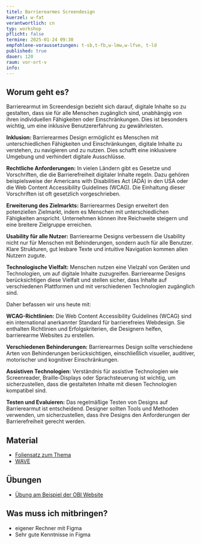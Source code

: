```yaml
---
titel: Barrierearmes Screendesign
kuerzel: w-fat
verantwortlich: cn
typ: workshop
pflicht: false
termine: 2025-01-24 09:30
empfohlene-voraussetzungen: t-sb,t-fb,w-lmw,w-lfve, t-ld
published: true
dauer: 120
raum: vor-ort-v
info: 
---
```



## Worum geht es?

Barrierearmut im Screendesign bezieht sich darauf, digitale Inhalte so zu gestalten, dass sie für alle Menschen zugänglich sind, unabhängig von ihren individuellen Fähigkeiten oder Einschränkungen. Dies ist besonders wichtig, um eine inklusive Benutzererfahrung zu gewährleisten. 

**Inklusion:** Barrierearmes Design ermöglicht es Menschen mit unterschiedlichen Fähigkeiten und Einschränkungen, digitale Inhalte zu verstehen, zu navigieren und zu nutzen. Dies schafft eine inklusivere Umgebung und verhindert digitale Ausschlüsse.

**Rechtliche Anforderungen:** In vielen Ländern gibt es Gesetze und Vorschriften, die die Barrierefreiheit digitaler Inhalte regeln. Dazu gehören beispielsweise der Americans with Disabilities Act (ADA) in den USA oder die Web Content Accessibility Guidelines (WCAG). Die Einhaltung dieser Vorschriften ist oft gesetzlich vorgeschrieben.

**Erweiterung des Zielmarkts:** Barrierearmes Design erweitert den potenziellen Zielmarkt, indem es Menschen mit unterschiedlichen Fähigkeiten anspricht. Unternehmen können ihre Reichweite steigern und eine breitere Zielgruppe erreichen.

**Usability für alle Nutzer:** Barrierearme Designs verbessern die Usability nicht nur für Menschen mit Behinderungen, sondern auch für alle Benutzer. Klare Strukturen, gut lesbare Texte und intuitive Navigation kommen allen Nutzern zugute.

**Technologische Vielfalt:** Menschen nutzen eine Vielzahl von Geräten und Technologien, um auf digitale Inhalte zuzugreifen. Barrierearme Designs berücksichtigen diese Vielfalt und stellen sicher, dass Inhalte auf verschiedenen Plattformen und mit verschiedenen Technologien zugänglich sind.

Daher befassen wir uns heute mit:

**WCAG-Richtlinien:** Die Web Content Accessibility Guidelines (WCAG) sind ein international anerkannter Standard für barrierefreies Webdesign. Sie enthalten Richtlinien und Erfolgskriterien, die Designern helfen, barrierearme Websites zu erstellen.

**Verschiedenen Behinderungen:** Barrierearmes Design sollte verschiedene Arten von Behinderungen berücksichtigen, einschließlich visueller, auditiver, motorischer und kognitiver Einschränkungen.

**Assistiven Technologien:** Verständnis für assistive Technologien wie Screenreader, Braille-Displays oder Sprachsteuerung ist wichtig, um sicherzustellen, dass die gestalteten Inhalte mit diesen Technologien kompatibel sind.

**Testen und Evaluieren:** Das regelmäßige Testen von Designs auf Barrierearmut ist entscheidend. Designer sollten Tools und Methoden verwenden, um sicherzustellen, dass ihre Designs den Anforderungen der Barrierefreiheit gerecht werden.


## Material
- [Foliensatz zum Thema](/mi-bachelor-screendesign/download/workshops/barrierefreiheit/Screendesign_Barrierefreiheit.pdf)
- [WAVE](https://wave.webaim.org/)

## Übungen
- [Übung am Beispiel der OBI Website](/mi-bachelor-screendesign/assignments/barrierefreiheit/)

## Was muss ich mitbringen?
- eigener Rechner mit Figma
- Sehr gute Kenntnisse in Figma

